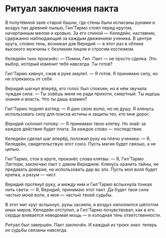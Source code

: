 # Ритуал заключения пакта

В полутёмной зале старой башни, где стены были исписаны рунами и воздух пах древней пылью, Гил'Тармо стоял перед кругом, начертанным мелом и кровью. За его спиной — Келедейн, наставник, сдержанно наблюдающий за каждым движением ученика. В центре круга, словно тень, возникал дэв Веридий — в этот раз в облике высокого мужчины с безликим лицом и строгим костюмом.

Келедейн тихо произнёс:
— Помни, Гил. Пакт — не просто сделка. Это выбор, который изменит тебя навсегда. Ты готов?

Гил'Тармо кивнул, сжав в руке амулет.
— Я готов. Я принимаю силу, но не отрекаюсь от себя.

Веридий шагнул вперёд, его голос был спокоен, но в нём звучала чуждая сила:
— Ты зовёшь меня не ради прихоти, смертный. Ты ищешь знания и власть. Что ты дашь взамен?

Гил'Тармо поднял взгляд:
— Я даю свою волю, но не душу. Я клянусь использовать силу для поиска истины и защиты тех, кто мне дорог.

Веридий склонил голову:
— Я принимаю твою клятву. Но знай: за каждое действие будет плата. За каждое слово — последствие.

Келедейн сделал шаг вперёд, положил руку на плечо ученика:
— Я, Келедейн, свидетельствую этот союз. Пусть магия будет связью, а не цепью.

Гил'Тармо, стоя в круге, произнёс слова клятвы:
— Я, Гил'Тармо Латтори, заключаю пакт с дэвом Веридием. Клянусь хранить тайны, не предавать доверие, не использовать дар во зло. Пусть моя воля будет крепка, а разум — чист.

Веридий протянул руку, и между ним и Гил'Тармо вспыхнула тонкая нить света:
— Я, Веридий, принимаю этот пакт. Да будет твоя сила частью моей воли, а моя — частью твоей судьбы.

В этот миг круг вспыхнул, руны засияли, и воздух наполнился шёпотом иных миров. Келедейн отступил, а Гил'Тармо почувствовал, как в его сердце вливается неведомая мощь — и холодная тень ответственности.

Ритуал был завершён. Пакт заключён. И каждый из троих знал: теперь их судьбы связаны навсегда. 